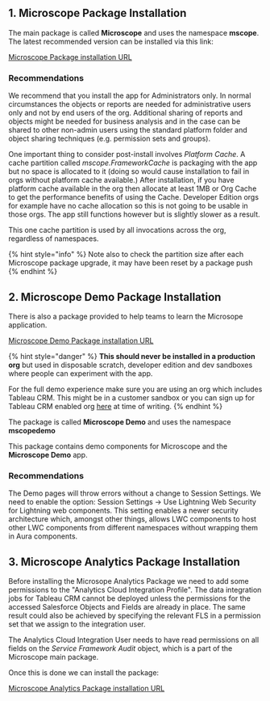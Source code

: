 

## 1. Microscope Package Installation

The main package is called **Microscope** and uses the namespace **mscope**. The latest recommended version can be installed via this link:

[Microscope Package installation URL](https://login.salesforce.com/packaging/installPackage.apexp?p0=04t8d000000DYKqAAO)



### Recommendations

We recommend that you install the app for Administrators only. In normal circumstances the objects or reports are needed for administrative users only and not by end users of the org. Additional sharing of reports and objects might be needed for business analysis and in the case can be shared to other non-admin users using the standard platform folder and object sharing techniques (e.g. permission sets and groups).

One important thing to consider post-install involves *Platform Cache*. A cache partition called *mscope.FrameworkCache* is packaging with the app but no space is allocated to it (doing so would cause installation to fail in orgs without platform cache available.) After installation, if you have platform cache available in the org then allocate at least 1MB or Org Cache to get the performance benefits of using the Cache. Developer Edition orgs for example have no cache allocation so this is not going to be usable in those orgs. The app still functions however but is slightly slower as a result.

This one cache partition is used by all invocations across the org, regardless of namespaces. 

{% hint style="info" %}
Note also to check the partition size after each Microscope package upgrade, it may have been reset by a package push
{% endhint %}

## 2. Microscope Demo Package Installation

There is also a package provided to help teams to learn the Microsope application. 

[Microscope Demo Package installation URL](https://login.salesforce.com/packaging/installPackage.apexp?p0=04t8d000000DYKbAAO)


{% hint style="danger" %}
**This should never be installed in a production org** but used in disposable scratch, developer edition and dev sandboxes where people can experiment with the app.

For the full demo experience make sure you are using an org which includes Tableau CRM. This might be in a customer sandbox or you can sign up for Tableau CRM enabled org [here](https://trailhead.salesforce.com/en/promo/orgs/analytics-de) at time of writing.
{% endhint %}

The package is called **Microscope Demo** and uses the namespace **mscopedemo**

This package contains demo components for Microscope and the **Microscope Demo** app.

### Recommendations

The Demo pages will throw errors without a change to Session Settings. We need to enable the option: Session Settings -> Use Lightning Web Security for Lightning web components. This setting enables a newer security architecture which, amongst other things, allows LWC components to host other LWC components from different namespaces without wrapping them in Aura components.

## 3. Microscope Analytics Package Installation

Before installing the Microsope Analytics Package we need to add some permissions to the "Analytics Cloud Integration Profile". The data integration jobs for Tableau CRM cannot be deployed unless the permissions for the accessed Salesforce Objects and Fields are already in place. The same result could also be achieved by specifying the relevant FLS in a permission set that we assign to the integration user.

The Analytics Cloud Integration User needs to have read permissions on all fields on the *Service Framework Audit* object, which is a part of the Microscope main package.

Once this is done we can install the package:

[Microscope Analytics Package installation URL](https://login.salesforce.com/packaging/installPackage.apexp?p0=04tB0000000dnKBIAY)



